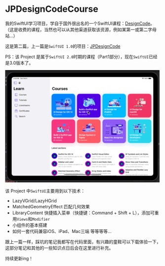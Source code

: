 # JPDesignCodeCourse

我的SwiftUI学习项目，学自于国外很出名的一个SwiftUI课程：[DesignCode](https://designcode.io/)。（这是收费的课程，当然也可以从其他渠道获取该资源，例如某第一或第二字母站...）

这是第二篇，上一篇是`SwiftUI 1.0`的项目：[JPDesignCode](https://github.com/Rogue24/JPDesignCode)

PS：该 Project 是属于`SwiftUI 2.0`时期的课程（Part1部分），现在`SwiftUI`已经是3.0版本了。

![example](https://github.com/Rogue24/JPCover/raw/master/JPDesignCodeCourse/example.gif)

该 Project 中`SwiftUI`主要用到以下技术：
- LazyVGrid/LazyHGrid
- MatchedGeometryEffect 匹配几何效果
- LibraryContent 快捷插入菜单（快捷键：Command + Shift + L），添加可重用`Views`和`Modifier`
- 小组件的基本搭建
- 如何一套代码兼容iOS、iPad、Mac三端
等等等等...

跟上一篇一样，踩坑的笔记我都写在代码里面，有兴趣的童鞋可以下载体验一下，这部分笔记和其他的一些知识点日后会在这里进行补充。

持续更新ing！
